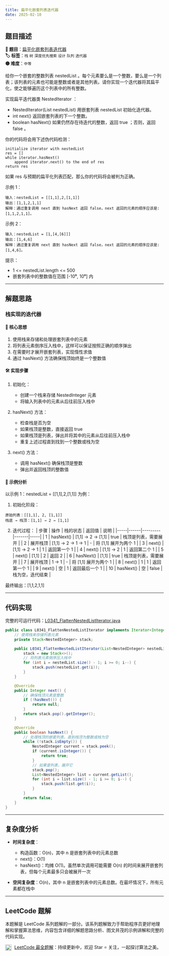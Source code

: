 ```yaml
---
title: 扁平化嵌套列表迭代器
date: 2025-02-10
---
```


## 题目描述

**🔗 题目**：[扁平化嵌套列表迭代器](https://leetcode.cn/problems/flatten-nested-list-iterator/)  
**🏷️ 标签**：`栈` `树` `深度优先搜索` `设计` `队列` `迭代器`  
**🟡 难度**：`中等`  

给你一个嵌套的整数列表 nestedList 。每个元素要么是一个整数，要么是一个列表；该列表的元素也可能是整数或者是其他列表。请你实现一个迭代器将其扁平化，使之能够遍历这个列表中的所有整数。

实现扁平迭代器类 NestedIterator ：

* NestedIterator(List<NestedInteger> nestedList) 用嵌套列表 nestedList 初始化迭代器。
* int next() 返回嵌套列表的下一个整数。
* boolean hasNext() 如果仍然存在待迭代的整数，返回 true ；否则，返回 false 。

你的代码将会用下述伪代码检测：

```
initialize iterator with nestedList
res = []
while iterator.hasNext()
    append iterator.next() to the end of res
return res
```

如果 res 与预期的扁平化列表匹配，那么你的代码将会被判为正确。

示例 1：
```
输入：nestedList = [[1,1],2,[1,1]]
输出：[1,1,2,1,1]
解释：通过重复调用 next 直到 hasNext 返回 false，next 返回的元素的顺序应该是: [1,1,2,1,1]。
```

示例 2：
```
输入：nestedList = [1,[4,[6]]]
输出：[1,4,6]
解释：通过重复调用 next 直到 hasNext 返回 false，next 返回的元素的顺序应该是: [1,4,6]。
```

提示：
* 1 <= nestedList.length <= 500
* 嵌套列表中的整数值在范围 [-10⁶, 10⁶] 内

---

## 解题思路
### 栈实现的迭代器

#### 📝 核心思想
1. 使用栈来存储和处理嵌套列表中的元素
2. 将列表元素倒序压入栈中，这样可以保证按照正确的顺序弹出
3. 在需要时才展开嵌套列表，实现惰性求值
4. 通过 hasNext() 方法确保栈顶始终是一个整数值

#### 🛠️ 实现步骤
1. 初始化：
   - 创建一个栈来存储 NestedInteger 元素
   - 将输入列表中的元素从后往前压入栈中

2. hasNext() 方法：
   - 检查栈是否为空
   - 如果栈顶是整数，直接返回 true
   - 如果栈顶是列表，弹出并将其中的元素从后往前压入栈中
   - 重复上述过程直到找到一个整数或栈为空

3. next() 方法：
   - 调用 hasNext() 确保栈顶是整数
   - 弹出并返回栈顶的整数值

#### 🧩 示例分析
以示例 1：nestedList = [[1,1],2,[1,1]] 为例：

1. 初始化阶段：
```
原始列表：[[1,1], 2, [1,1]]
栈底 → 栈顶：[1,1] → 2 → [1,1]
```

2. 迭代过程：
| 步骤 | 操作 | 栈的状态 | 返回值 | 说明 |
|-----|------|---------|-------|-----|
| 1 | hasNext() | [1,1] → 2 → [1,1] | true | 栈顶是列表，需要展开 |
| 2 | 展开栈顶 | [1,1] → 2 → 1 → 1 | - | 将 [1,1] 展开为两个 1 |
| 3 | next() | [1,1] → 2 → 1 | 1 | 返回第一个 1 |
| 4 | next() | [1,1] → 2 | 1 | 返回第二个 1 |
| 5 | next() | [1,1] | 2 | 返回 2 |
| 6 | hasNext() | [1,1] | true | 栈顶是列表，需要展开 |
| 7 | 展开栈顶 | 1 → 1 | - | 将 [1,1] 展开为两个 1 |
| 8 | next() | 1 | 1 | 返回第一个 1 |
| 9 | next() | 空 | 1 | 返回最后一个 1 |
| 10 | hasNext() | 空 | false | 栈为空，迭代结束 |

最终输出：[1,1,2,1,1]

---

## 代码实现

完整的可运行代码：[L0341_FlattenNestedListIterator.java](../src/main/java/L0341_FlattenNestedListIterator.java)

```java
public class L0341_FlattenNestedListIterator implements Iterator<Integer> {
    // 使用栈来存储列表元素
    private Stack<NestedInteger> stack;

    public L0341_FlattenNestedListIterator(List<NestedInteger> nestedList) {
        stack = new Stack<>();
        // 将列表元素倒序压入栈中
        for (int i = nestedList.size() - 1; i >= 0; i--) {
            stack.push(nestedList.get(i));
        }
    }

    @Override
    public Integer next() {
        // 确保栈顶元素是整数
        if (!hasNext()) {
            return null;
        }
        return stack.pop().getInteger();
    }

    @Override
    public boolean hasNext() {
        // 处理栈顶的嵌套列表，直到栈顶为整数或栈为空
        while (!stack.isEmpty()) {
            NestedInteger current = stack.peek();
            if (current.isInteger()) {
                return true;
            }
            // 如果是列表，展开它
            stack.pop();
            List<NestedInteger> list = current.getList();
            for (int i = list.size() - 1; i >= 0; i--) {
                stack.push(list.get(i));
            }
        }
        return false;
    }
}
```

---

## 复杂度分析

- **时间复杂度**：
  - 构造函数：O(n)，其中 n 是嵌套列表中的元素总数
  - next()：O(1)
  - hasNext()：均摊 O(1)。虽然单次调用可能需要 O(n) 的时间来展开嵌套列表，但每个元素最多只会被展开一次

- **空间复杂度**：O(n)，其中 n 是嵌套列表中的元素总数。在最坏情况下，所有元素都在栈中

---

## LeetCode 题解

本题解是 LeetCode 系列题解的一部分。该系列题解致力于帮助程序员更好地理解和掌握算法思维，内容包含详细的解题思路分析、图文并茂的示例讲解和完整的代码实现。

<img src="https://github.githubassets.com/images/modules/logos_page/GitHub-Mark.png" alt="GitHub" width="20" style="vertical-align: middle; margin-right: 5px"> [LeetCode 最全题解](https://github.com/LjyYano/LeetCode)：持续更新中，欢迎 Star ⭐️ 关注，一起探讨算法之美。 